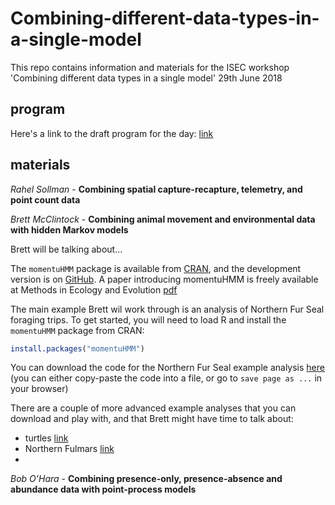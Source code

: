 # Combining-different-data-types-in-a-single-model

This repo contains information and materials for the ISEC workshop 'Combining different data types in a single model' 29th June 2018


## program
Here's a link to the draft program for the day: [link](https://docs.google.com/document/d/1j_arfcNETRIf7pmsJ3fZxuWrI4XWUzdJJjyMIh5bIkc/edit?usp=sharing)


## materials

*Rahel Sollman* - **Combining spatial capture-recapture, telemetry, and point count data**

<materials to be added>

*Brett McClintock* - **Combining animal movement and environmental data with hidden Markov models**


Brett will be talking about...

The `momentuHMM` package is available from [CRAN](https://CRAN.R-project.org/package=momentuHMM), and the development version is on [GitHub](https://github.com/bmcclintock/momentuHMM).
A paper introducing momentuHMM is freely available at Methods in Ecology and Evolution [pdf](https://besjournals.onlinelibrary.wiley.com/doi/epdf/10.1111/2041-210X.12995)

The main example Brett wil work through is an analysis of Northern Fur Seal foraging trips.
To get started, you will need to load R and install the `momentuHMM` package from CRAN:

```r
install.packages("momentuHMM")
```

You can download the code for the Northern Fur Seal example analysis [here](https://raw.githubusercontent.com/bmcclintock/momentuHMM/master/vignettes/nfsExample.R)
(you can either copy-paste the code into a file, or go to `save page as ...` in your browser)

There are a couple of more advanced example analyses that you can download and play with, and that Brett might have time to talk about:
 - turtles [link](https://raw.githubusercontent.com/bmcclintock/momentuHMM/master/vignettes/turtleExample.R)
 - Northern Fulmars [link](https://raw.githubusercontent.com/bmcclintock/momentuHMM/master/vignettes/northernFulmarExample.R) 
 - 


*Bob O’Hara* - **Combining presence-only, presence-absence and abundance data with point-process models**

<materials to be added>
